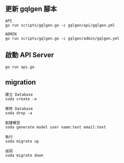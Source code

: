 ## 更新 gqlgen 腳本

```
API 
go run scripts/gqlgen.go -c gqlgen/api/gqlgen.yml

ADMIN 
go run scripts/gqlgen.go -c gqlgen/admin/gqlgen.yml
```

## 啟動 API Server

```
go run api.go
```

## migration

```
建立 Database
soda create -a

移除 Database
soda drop -a
```

```
創建模型
soda generate model user name:text email:text
```

```
執行
soda migrate up

返回
soda migrate down
```